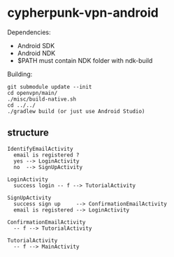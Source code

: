 # cypherpunk-vpn-android

Dependencies:

* Android SDK
* Android NDK
* $PATH must contain NDK folder with ndk-build

Building:

```
git submodule update --init
cd openvpn/main/
./misc/build-native.sh
cd ../../
./gradlew build (or just use Android Studio)
```


## structure

```
IdentifyEmailActivity
  email is registered ?
  yes --> LoginActivity
  no  --> SignUpActivity

LoginActivity
  success login -- f --> TutorialActivity

SignUpActivity
  success sign up     --> ConfirmationEmailActivity
  email is registered --> LoginActivity

ConfirmationEmailActivity
  -- f --> TutorialActivity

TutorialActivity
  -- f --> MainActivity
```
